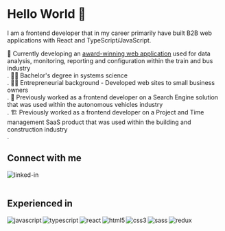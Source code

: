 # Hello World 👋

I am a frontend developer that in my career primarily have built B2B web applications with React and TypeScript/JavaScript.  

🚂 Currently developing an <a href="https://www.red-dot.org/project/icomera-discovery-tool-55284">award-winning web application</a> used for data analysis, monitoring, reporting and configuration within the train and bus industry<br>.
👨‍🎓 Bachelor's degree in systems science<br>.
👨‍💼 Entrepreneurial background - Developed web sites to small business owners<br>.
🚗 Previously worked as a frontend developer on a Search Engine solution that was used within the autonomous vehicles industry<br>.
🏗 Previously worked as a frontend developer on a Project and Time management SaaS product that was used within the building and construction industry<br>.

## Connect with me

[<img align="left" alt="linked-in" src="https://img.shields.io/badge/linkedin-%230077B5.svg?&style=for-the-badge&logo=linkedin&logoColor=white" />](https://www.linkedin.com/in/patriknil90)

<br>
<br>

## Experienced in

<img align="left" alt="javascript" src="https://img.shields.io/badge/JavaScript-F7DF1E?style=for-the-badge&logo=javascript&logoColor=black" />

<img align="left" alt="typescript" src="https://img.shields.io/badge/TypeScript-007ACC?style=for-the-badge&logo=typescript&logoColor=white" />

<img align="left" alt="react" src="https://img.shields.io/badge/react%20-%2320232a.svg?&style=for-the-badge&logo=react&logoColor=%2361DAFB" />

<img align="left" alt="html5" src="https://img.shields.io/badge/HTML5-E34F26?style=for-the-badge&logo=html5&logoColor=white" />

<img align="left" alt="css3" src="https://img.shields.io/badge/CSS3-1572B6?style=for-the-badge&logo=css3&logoColor=white" />

<img align="left" alt="sass" src="https://img.shields.io/badge/Sass-CC6699?style=for-the-badge&logo=sass&logoColor=white" />

<img align="left" alt="redux" src="https://img.shields.io/badge/Redux-593D88?style=for-the-badge&logo=redux&logoColor=white" />

<br>
<br>
